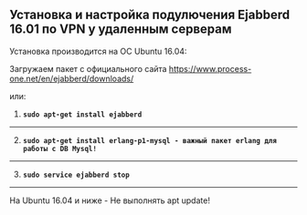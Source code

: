 <h2>Установка и настройка подулючения Ejabberd 16.01 по VPN у удаленным серверам</h2>


Установка производится на ОС Ubuntu 16.04:

Загружаем пакет с официального сайта https://www.process-one.net/en/ejabberd/downloads/

или:

1) **`sudo apt-get install ejabberd`**
---
2) **`sudo apt-get install erlang-p1-mysql - важный пакет erlang для работы с DB Mysql!`**
---
3) **`sudo service ejabberd stop`**
---

На Ubuntu 16.04 и ниже - Не выполнять apt update!
